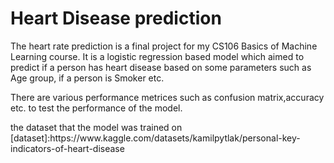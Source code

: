 

<h1> Heart Disease prediction</h1>


<p>
The heart rate prediction is a final project for my CS106  Basics of Machine Learning course. It is a logistic regression based model which aimed to predict if a person has heart disease based on some parameters such as Age group, if a person is Smoker etc.</p>

<p>
There are various performance metrices such as confusion matrix,accuracy etc. to test the performance of the model.
</p>

<p> the dataset that the model was trained on [dataset]:https://www.kaggle.com/datasets/kamilpytlak/personal-key-indicators-of-heart-disease  </p>
